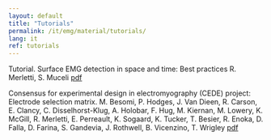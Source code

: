 ```yaml
---
layout: default
title: "Tutorials"
permalink: /it/emg/material/tutorials/
lang: it
ref: tutorials
---
```


Tutorial. Surface EMG detection in space and time: Best practices R. Merletti, S. Muceli
[pdf](/assets/pdfs/tutorial_1_JEK_sEMG_detection.pdf)

Consensus for experimental design in electromyography (CEDE) project: Electrode selection matrix.  M. Besomi, P. Hodges, J. Van Dieen, R. Carson, E.  Clancy, C. Disselhorst-Klug, A. Holobar, F. Hug, M. Kiernan,  M. Lowery, K. McGill, R. Merletti, E. Perreault, K. Sogaard, K. Tucker, T. Besier, R. Enoka, D. Falla, D. Farina, S. Gandevia, J. Rothwell, B. Vicenzino, T. Wrigley [pdf](/assets/pdfs/tutorial_CEDE_electrodes.pdf)